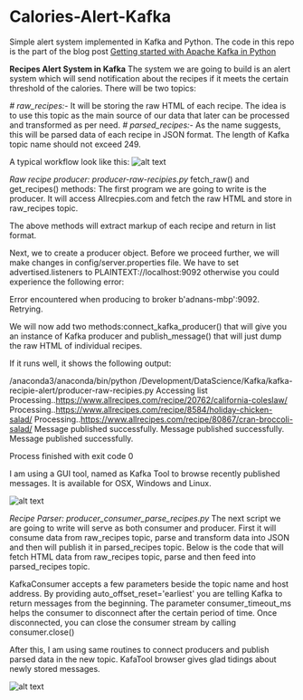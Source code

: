 # Calories-Alert-Kafka
Simple alert system implemented in Kafka and Python. The code in this repo is the part of the blog post [Getting started with Apache Kafka in Python](http://blog.adnansiddiqi.me/getting-started-with-apache-kafka-in-python/)

**Recipes Alert System in Kafka**
The system we are going to build is an alert system which will send notification about the recipes if it meets the certain threshold of the calories. There will be two topics:

*\# raw_recipes:-* It will be storing the raw HTML of each recipe. The idea is to use this topic as the main source of our data that later can be processed and transformed as per need.
*\# parsed_recipes:-*  As the name suggests, this will be parsed data of each recipe in JSON format.
The length of Kafka topic name should not exceed 249.

A typical workflow look like this:
![alt text](http://blog.adnansiddiqi.me/wp-content/uploads/2018/06/recipe-alert-system-kafka.png)

*Raw recipe producer: producer-raw-recipies.py*
fetch_raw() and get_recipes() methods: The first program we are going to write is the producer. It will access Allrecpies.com and fetch the raw HTML  and store in raw_recipes topic.

The above methods will extract markup of each recipe and return in list format.

Next, we to create a producer object. Before we proceed further, we will make changes in config/server.properties file. We have to set advertised.listeners to PLAINTEXT://localhost:9092 otherwise you could experience the following error:

Error encountered when producing to broker b'adnans-mbp':9092. Retrying.

We will now add two methods:connect_kafka_producer() that will give you an instance of Kafka producer and publish_message() that will just dump the raw HTML of individual recipes.

If it runs well, it shows the following output:

/anaconda3/anaconda/bin/python /Development/DataScience/Kafka/kafka-recipie-alert/producer-raw-recipies.py
Accessing list
Processing..https://www.allrecipes.com/recipe/20762/california-coleslaw/
Processing..https://www.allrecipes.com/recipe/8584/holiday-chicken-salad/
Processing..https://www.allrecipes.com/recipe/80867/cran-broccoli-salad/
Message published successfully.
Message published successfully.
Message published successfully.
 
Process finished with exit code 0

I am using a GUI tool, named as Kafka Tool to browse recently published messages. It is available for OSX, Windows and Linux.

![alt text](http://blog.adnansiddiqi.me/wp-content/uploads/2018/06/Screen-Shot-2018-06-10-at-4.45.57-PM.png)

*Recipe Parser: producer_consumer_parse_recipes.py*
The next script we are going to write will serve as both consumer and producer. First it will consume data from raw_recipes topic, parse and transform data into JSON and then will publish it in parsed_recipes topic. Below is the code that will fetch HTML data from raw_recipes topic, parse and then feed into parsed_recipes topic.

KafkaConsumer accepts a few parameters beside the topic name and host address. By providing auto_offset_reset='earliest' you are telling Kafka to return messages from the beginning. The parameter consumer_timeout_ms helps the consumer to disconnect after the certain period of time. Once disconnected, you can close the consumer stream by calling consumer.close()

After this, I am using same routines to connect producers and publish parsed data in the new topic. KafaTool browser gives glad tidings about newly stored messages.

![alt text](http://blog.adnansiddiqi.me/wp-content/uploads/2018/06/Screen-Shot-2018-06-10-at-7.05.31-PM.png)
